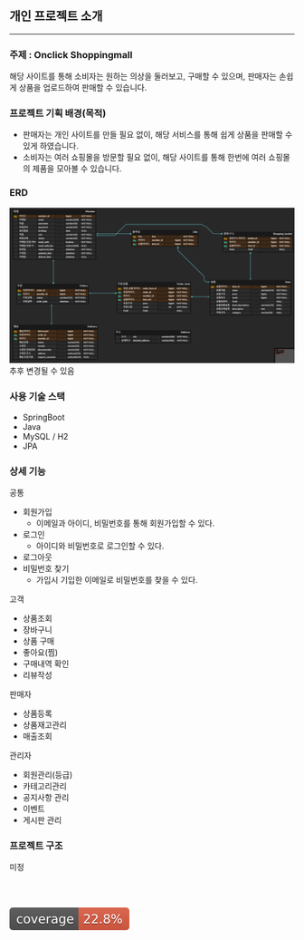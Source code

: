 ## 개인 프로젝트 소개

---
### 주제 : Onclick Shoppingmall
해당 사이트를 통해 소비자는 원하는 의상을 둘러보고, 구매할 수 있으며, 
판매자는 손쉽게 상품을 업로드하여 판매할 수 있습니다.

### 프로젝트 기획 배경(목적)
- 판매자는 개인 사이트를 만들 필요 없이, 해당 서비스를 통해 쉽게 상품을 판매할 수 있게 하였습니다.
- 소비자는 여러 쇼핑몰을 방문할 필요 없이, 해당 사이트를 통해 한번에 여러 쇼핑몰의 제품을 모아볼 수 있습니다.

### ERD
<img src="./images/ERD.PNG">
추후 변경될 수 있음

### 사용 기술 스택
- SpringBoot
- Java
- MySQL / H2
- JPA

### 상세 기능
공통
- 회원가입
    - 이메일과 아이디, 비밀번호를 통해 회원가입할 수 있다.
- 로그인
    - 아이디와 비밀번호로 로그인할 수 있다.
- 로그아웃
- 비밀번호 찾기
    - 가입시 기입한 이메일로 비밀번호를 찾을 수 있다.

고객
- 상품조회
- 장바구니
- 상품 구매
- 좋아요(찜)
- 구매내역 확인
- 리뷰작성

판매자
- 상품등록
- 상품재고관리
- 매출조회

관리자
- 회원관리(등급)
- 카테고리관리
- 공지사항 관리
- 이벤트
- 게시판 관리

### 프로젝트 구조
미정

<br><br>


![test coverage](.github/badges/jacoco.svg)

